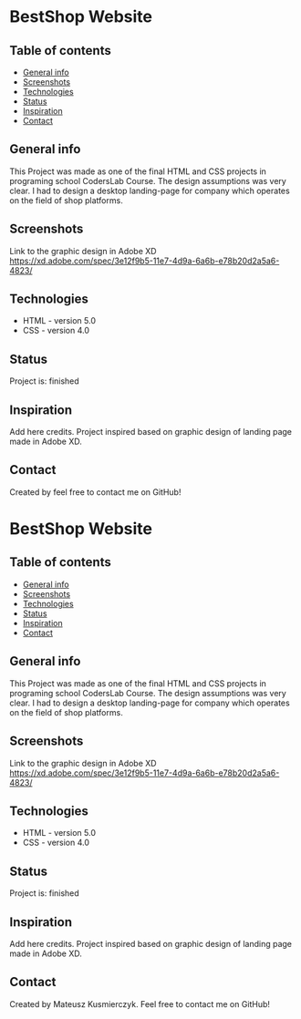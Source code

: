 # BestShop Website

## Table of contents
* [General info](#general-info)
* [Screenshots](#screenshots)
* [Technologies](#technologies)
* [Status](#status)
* [Inspiration](#inspiration)
* [Contact](#contact)

## General info
This Project was made as one of the final HTML and CSS projects in programing school CodersLab Course. 
 The design assumptions was very clear. I had to design a desktop landing-page for company 
 which operates on the field of shop platforms. 
 

## Screenshots
Link to the graphic design in Adobe XD  
https://xd.adobe.com/spec/3e12f9b5-11e7-4d9a-6a6b-e78b20d2a5a6-4823/

## Technologies
* HTML - version 5.0
* CSS - version 4.0

## Status
Project is: finished

## Inspiration
Add here credits. Project inspired based on graphic design  of landing page made in Adobe XD.

## Contact
Created by feel free to contact me on GitHub!

# BestShop Website

## Table of contents
* [General info](#general-info)
* [Screenshots](#screenshots)
* [Technologies](#technologies)
* [Status](#status)
* [Inspiration](#inspiration)
* [Contact](#contact)

## General info
This Project was made as one of the final HTML and CSS projects in programing school CodersLab Course. 
 The design assumptions was very clear. I had to design a desktop landing-page for company 
 which operates on the field of shop platforms. 
 

## Screenshots
Link to the graphic design in Adobe XD  
https://xd.adobe.com/spec/3e12f9b5-11e7-4d9a-6a6b-e78b20d2a5a6-4823/

## Technologies
* HTML - version 5.0
* CSS - version 4.0

## Status
Project is: finished

## Inspiration
Add here credits. Project inspired based on graphic design  of landing page made in Adobe XD.

## Contact
Created by Mateusz Kusmierczyk. Feel free to contact me on GitHub!

